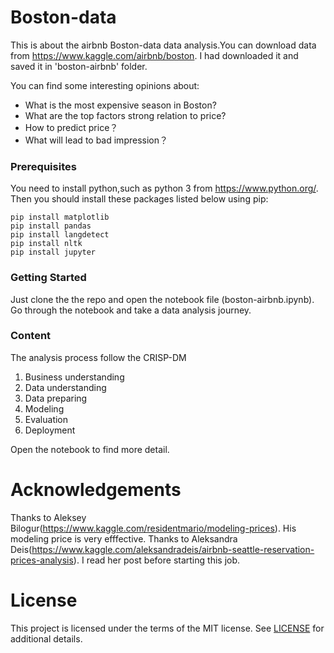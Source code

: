 # Boston-data

This is about the airbnb Boston-data data analysis.You can download data from https://www.kaggle.com/airbnb/boston.
I had downloaded it and saved it in 'boston-airbnb' folder.

You can find some interesting opinions about:

* What is the most expensive season in Boston?
* What are the top factors strong relation to price?
* How to predict price？ 
* What will lead to bad impression？

### Prerequisites

You need to install python,such as python 3 from https://www.python.org/.
Then you should install these packages listed below using pip:

```
pip install matplotlib
pip install pandas 
pip install langdetect 
pip install nltk 
pip install jupyter 
```

### Getting Started

Just clone the the repo and open the notebook file (boston-airbnb.ipynb).
Go through the notebook and take a data analysis journey.

### Content
The analysis process follow the CRISP-DM

1. Business understanding
2. Data understanding
3. Data preparing
4. Modeling 
5. Evaluation
6. Deployment

Open the notebook to find more detail.

# Acknowledgements
Thanks to Aleksey Bilogur(https://www.kaggle.com/residentmario/modeling-prices). His modeling price is very efffective.
Thanks to Aleksandra Deis(https://www.kaggle.com/aleksandradeis/airbnb-seattle-reservation-prices-analysis). I read her post before starting this job.


# License

This project is licensed under the terms of the MIT license. See [LICENSE](https://github.com/ahomer/airbnb_bst/blob/master/LICENSE) for additional details.
